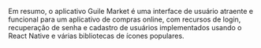 Em resumo, o aplicativo Guile Market é uma interface de usuário atraente e
funcional para um aplicativo de compras online, com recursos de login,
recuperação de senha e cadastro de usuários implementados usando o React
Native e várias bibliotecas de ícones populares.

